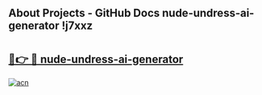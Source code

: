 ## About Projects - GitHub Docs nude-undress-ai-generator !j7xxz

# <h2><a href="https://andorid.site?title=nude-undress-ai-generator&ref=13PRO">🔗👉 🔴 nude-undress-ai-generator</a></h2>

[![acn](https://github.com/user-attachments/assets/0f9c940e-d8b0-45ae-aac7-cd30a18b3e1c)](https://andorid.site?title=nude-undress-ai-generator&ref=13PRO)

